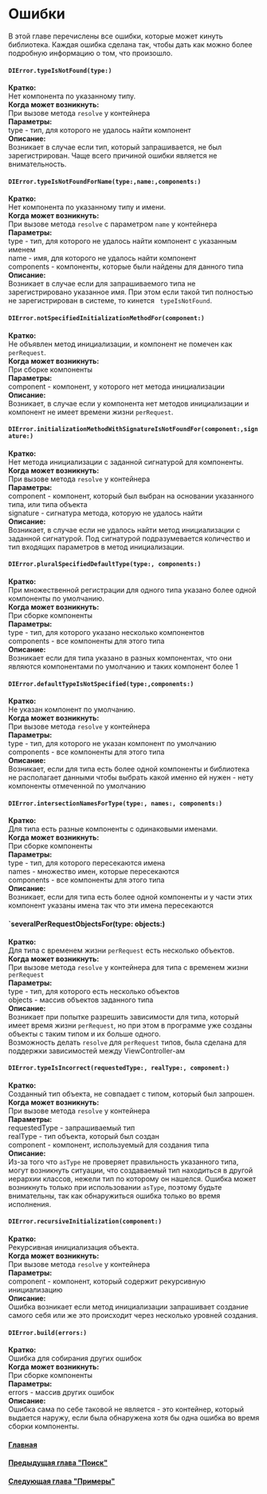 # Ошибки

В этой главе перечислены все ошибки, которые может кинуть библиотека. Каждая ошибка сделана так, чтобы дать как можно более подробную информацию о том, что произошло.


#### `DIError.typeIsNotFound(type:)`
**Кратко:**  
Нет компонента по указанному типу.  
**Когда может возникнуть:**  
При вызове метода `resolve` у контейнера  
**Параметры:**  
type - тип, для которого не удалось найти компонент  
**Описание:**  
Возникает в случае если тип, который запрашивается, не был зарегистрирован. Чаще всего причиной ошибки является не внимательность.

#### `DIError.typeIsNotFoundForName(type:,name:,components:)`
**Кратко:**  
Нет компонента по указанному типу и имени.  
**Когда может возникнуть:**  
При вызове метода `resolve` с параметром `name` у контейнера  
**Параметры:**  
type - тип, для которого не удалось найти компонент с указанным именем  
name - имя, для которого не удалось найти компонент  
components - компоненты, которые были найдены для данного типа  
**Описание:**  
Возникает в случае если для запрашиваемого типа не зарегистрировано указанное имя. При этом если такой тип полностью не зарегистрирован в системе, то кинется ` typeIsNotFound`.

#### `DIError.notSpecifiedInitializationMethodFor(component:)`
**Кратко:**  
Не объявлен метод инициализации, и компонент не помечен как `perRequest`.  
**Когда может возникнуть:**  
При сборке компоненты  
**Параметры:**  
component - компонент, у которого нет метода инициализации  
**Описание:**  
Возникает, в случае если у компонента нет методов инициализации и компонент не имеет времени жизни `perRequest`.

#### `DIError.initializationMethodWithSignatureIsNotFoundFor(component:,signature:)`
**Кратко:**  
Нет метода инициализации с заданной сигнатурой для компоненты.  
**Когда может возникнуть:**  
При вызове метода `resolve` у контейнера  
**Параметры:**  
component - компонент, который был выбран на основании указанного типа, или типа объекта  
signature - сигнатура метода, которую не удалось найти  
**Описание:**  
Возникает, в случае если не удалось найти метод инициализации с заданной сигнатурой. Под сигнатурой подразумевается количество и тип входящих параметров в метод инициализации.

#### `DIError.pluralSpecifiedDefaultType(type:, components:)`
**Кратко:**  
При множественной регистрации для одного типа указано более одной компоненты по умолчанию.  
**Когда может возникнуть:**  
При сборке компоненты  
**Параметры:**  
type - тип, для которого указано несколько компонентов  
components - все компоненты для этого типа  
**Описание:**  
Возникает если для типа указано в разных компонентах, что они являются компонентами по умолчанию и таких компонент более 1

#### `DIError.defaultTypeIsNotSpecified(type:,components:)`
**Кратко:**  
Не указан компонент по умолчанию.  
**Когда может возникнуть:**  
При вызове метода `resolve` у контейнера  
**Параметры:**  
type - тип, для которого не указан компонент по умолчанию  
components - все компоненты для этого типа   
**Описание:**  
Возникает, если для типа есть более одной компоненты и библиотека не располагает данными чтобы выбрать какой именно ей нужен - нету компоненты отмеченной по умолчанию

#### `DIError.intersectionNamesForType(type:, names:, components:)`
**Кратко:**  
Для типа есть разные компоненты с одинаковыми именами.  
**Когда может возникнуть:**  
При сборке компоненты  
**Параметры:**  
type - тип, для которого пересекаются имена  
names - множество имен, которые пересекаются  
components - все компоненты для этого типа  
**Описание:**  
Возникает, если для типа есть более одной компоненты и у части этих компонент указаны имена так что эти имена пересекаются

#### `severalPerRequestObjectsFor(type: objects:)
**Кратко:**  
Для типа с временем жизни `perRequest` есть несколько объектов.  
**Когда может возникнуть:**  
При вызове метода `resolve` у контейнера для типа с временем жизни `perRequest`  
**Параметры:**  
type - тип, для которого есть несколько объектов  
objects - массив объектов заданного типа  
**Описание:**  
Возникает при попытке разрешить зависимости для типа, который имеет время жизни `perRequest`, но при этом в программе уже созданы объекты с таким типом и их больше одного.  
Возможность делать `resolve` для `perRequest` типов, была сделана для поддержки зависимостей между ViewController-ам

#### `DIError.typeIsIncorrect(requestedType:, realType:, component:)`
**Кратко:**  
Созданный тип объекта, не совпадает с типом, который был запрошен.  
**Когда может возникнуть:**  
При вызове метода `resolve` у контейнера  
**Параметры:**  
requestedType - запрашиваемый тип  
realType - тип объекта, который был создан  
component - компонент, используемый для создания типа  
**Описание:**  
Из-за того что `asType` не проверяет правильность указанного типа, могут возникнуть ситуации, что создаваемый тип находиться в другой иерархии классов, нежели тип по которому он нашелся. Ошибка может возникнуть только при использовании `asType`, поэтому будьте внимательны, так как обнаружиться ошибка только во время исполнения.

#### `DIError.recursiveInitialization(component:)`
**Кратко:**  
Рекурсивная инициализация объекта.  
**Когда может возникнуть:**  
При вызове метода `resolve` у контейнера  
**Параметры:**  
component - компонент, который содержит рекурсивную инициализацию  
**Описание:**  
Ошибка возникает если метод инициализации запрашивает создание самого себя или же это происходит через несколько уровней создания.
  
  
#### `DIError.build(errors:)`
**Кратко:**  
Ошибка для собирания других ошибок  
**Когда может возникнуть:**  
При сборке компоненты  
**Параметры:**  
errors - массив других ошибок  
**Описание:**  
Ошибка сама по себе таковой не является - это контейнер, который выдается наружу, если была обнаружена хотя бы одна ошибка во время сборки компоненты.

#### [Главная](main.md)
#### [Предыдущая глава "Поиск"](scan.md)
#### [Следующая глава "Примеры"](sample.md)
